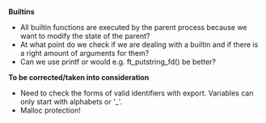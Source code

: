 **Builtins**
- All built­in functions are executed by the parent process because we want to modify the state of the parent?
- At what point do we check if we are dealing with a builtin and if there is a right amount of arguments for them?
- Can we use printf or would e.g. ft_putstring_fd() be better?

**To be corrected/taken into consideration**
- Need to check the forms of valid identifiers with export. Variables can only start with alphabets or '_'.
- Malloc protection!
